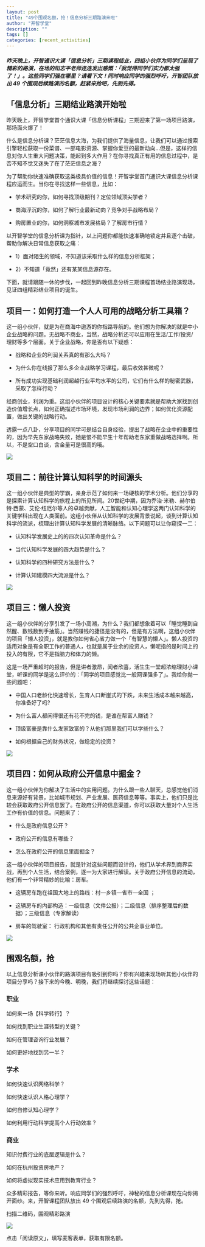 ```yaml
---
layout: post
title: "49个围观名额，抢！信息分析三期路演来啦"
author: "开智学堂"
description: ""
tags: []
categories: [recent_activities]
---
```


##### 昨天晚上，开智通识大课「信息分析」三期课程结业，四组小伙伴为同学们呈现了精彩的路演，在场的阳志平老师连连发出感慨：「我觉得同学们实力都太强了！」。这些同学们强在哪里？请看下文！同时响应同学的强烈呼吁，开智团队放出 49 个围观后续路演的名额，赶紧来抢吧，先到先得。

## 「信息分析」三期结业路演开始啦

昨天晚上，开智学堂首个通识大课「信息分析课程」三期迎来了第一场项目路演，那场面火爆了！

什么是信息分析课？茫茫信息大海，为我们提供了海量信息，让我们可以通过搜索引擎轻松获取一份菜谱、一部电影资源、掌握你爱豆的最新动向…但是，这样的信息对你人生重大问题决策，能起到多大作用？在你寻找真正有用的信息过程中，是否不知不觉又迷失了在了茫茫信息之海？

为了帮助你快速准确获取这类极具价值的信息！开智学堂首门通识大课信息分析课程应运而生。当你在寻找这样一些信息，比如：

- 学术研究的你，如何寻找顶级期刊？定位领域顶尖学者？

- 商海浮沉的你，如何了解行业最新动向？竞争对手战略布局？

- 购房置业的你，如何洞察城市发展格局？了解房市行情？

以开智学堂的信息分析课为指针，以上问题你都能快速准确地锁定并且逐个击破，帮助你解决日常信息获取之痛：

- 1）面对陌生的领域，不知道该采取什么样的信息分析框架；

- 2）不知道「竟然」还有某某信息源存在。

下面，就请跟随一休的步伐，一起回到昨晚信息分析三期课程首场结业路演现场，见证四组精彩结业项目的诞生。

## 项目一：如何打造一个人人可用的战略分析工具箱？

这一组小伙伴，就是为在商海中遨游的你指路导航的。他们想为你解决的就是中小企业战略的问题。无战略不商业，当然，战略分析还可以应用在生活/工作/投资/理财等多个层面。关于企业战略，你是否有以下疑惑：

- 战略和企业的利润关系真的有那么大吗？

- 为什么你在线报了那么多企业战略学习课程，最后收效甚微呢？

- 所有成功实现基础利润超越行业平均水平的公司，它们有什么样的秘密武器，采取了怎样行动？

经商创业，利润为重。这组小伙伴的项目设计的核心关键要素就是帮助大家找到创造价值增长点，如何正确描述市场环境，发现市场利润的边界；如何优化资源配置，做出关键的战略行动。

透露一点八卦，分享项目的同学可是结合自身经验，提出了战略在企业中的重要性的，因为早先东家战略失败，她是恨不能早生十年帮助老东家重做战略选择啊。所以，不是空口白谈，含金量可是很高的哦。

![](https://ws2.sinaimg.cn/large/006tNc79gy1fzfb9l5esij30wm0igq55.jpg)

## 项目二：前往计算认知科学的时间源头

这一组小伙伴是典型的学霸，亲身示范了如何来一场硬核的学术分析。他们分享的是探索计算认知科学的旅程上的所见所闻。20世纪中期，因为乔治·米勒、赫尔伯特·西蒙、艾伦·纽厄尔等人的卓越贡献，人工智能和认知心理学这两门认知科学的关键学科出现在人类面前。这组小伙伴从认知科学的发展背景说起，谈到计算认知科学的流派，梳理出计算认知科学发展的清晰脉络。以下问题可以让你窥探一二：

- 认知科学发展史上的的四次认知革命是什么？

- 当代认知科学发展的四大趋势是什么？

- 认知科学的四种研究方法是什么？

- 计算认知建模四大流派是什么？

![](https://ws1.sinaimg.cn/large/006tNc79gy1fzfba1vxf9j30r00f1wgj.jpg)

## 项目三：懒人投资

这一组小伙伴的分享引发了一场小高潮，为什么？我们都想象着可以「睡觉睡到自然醒、数钱数到手抽筋」。当然赚钱的捷径是没有的，但是有方法啊，这组小伙伴的项目「懒人投资」，就是教你如何省心省力做一个「有智慧的懒人」。懒人投资的适用对象是有全职工作的普通人，也就是属于业余的投资人，懒呢指的是时间上的投入的有限，它不是指脑力和体力的懒。

这是一场严重超时的报告，但是讲者激昂，闻者欣喜，活生生一堂超浓缩理财小课堂，听课的同学是这么评价的：「同学的项目感觉比一般网课强多了」。我给你抛一些问题吧：

- 中国人口老龄化快速增长，生育人口断崖式的下跌，未来生活成本越来越高，你准备好了吗?

- 为什么富人都闲得很还有花不完的钱，是谁在帮富人赚钱？

- 顶级富豪是靠什么发家致富的？从他们那里我们可以学些什么？

- 如何根据自己的财务状况，做稳定的投资？

![](https://ws1.sinaimg.cn/large/006tNc79gy1fzfbahojtjj30p70dkjue.jpg)

## 项目四：如何从政府公开信息中掘金？

这一组小伙伴为你解决了生活中的实用问题。为什么跟一些人聊天，总感觉他们消息来源好有背景，比如城市规划、产业发展、医药信息等等。事实上，他们只是比较会获取政府公开信息罢了。在政府公开的信息渠道，你可以获取大量对个人生活工作有价值的信息。问题来了：

- 什么是政府信息公开？

- 政府公开的信息有哪些？

- 怎么在政府公开的信息里面掘金？

这一组小伙伴的项目报告，就是针对这些问题而设计的，他们从学术界到商界实战，再到个人生活，结合案例，逐一为大家进行解读。关于政府公开信息的流动，他们有一个非常精妙的比喻：房车。

- 这辆房车跑在祖国大地上的路线：村—乡镇—省市—全国 ；

- 这辆房车的内部构造：一级信息（文件公报）；二级信息（排序整理后的数据）；三级信息（专家解读）

- 房车的驾驶室： 行政机构和其他有责任公开的公共企事业单位。

![](https://ws4.sinaimg.cn/large/006tNc79gy1fzfbayiojqj30pg0cc753.jpg)

## 围观名额，抢

以上信息分析课小伙伴的路演项目有吸引到你吗？你有兴趣来现场听其他小伙伴的项目分享吗？接下来的今晚、明晚，我们将继续探讨这些话题：

### 职业

如何来一场【科学转行】？

如何找到职业生涯转型的关键？

如何在管理咨询行业发展？

如何更好地找到另一半？

### 学术

如何快速认识网络科学？

如何快速认识人格心理学？

如何自修认知心理学？

如何利用行动科学提高个人行动效率？

### 商业

知识付费行业的底层逻辑是什么？

如何在杭州投资房地产？

如何将虚拟现实技术应用到教育行业？

众多精彩报告，等你来听。响应同学们的强烈呼吁，神秘的信息分析课现在向你揭开面纱。来，开智课程团队放出 49 个围观后续路演的名额，先到先得，抢。

扫描二维码，围观精彩路演

![](https://ws4.sinaimg.cn/large/006tNc79gy1fzfbbfn9nej30dw0dw0sw.jpg)

点击「阅读原文」，填写麦客表单，获取有限名额。
